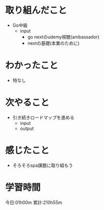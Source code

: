 # 取り組んだこと
  - Go中級
    - input
      - go nextのudemy視聴(ambassador)
      - nextの基礎(本業のために)


# わかったこと
  - 特なし

# 次やること
  - 引き続きロードマップを進める
    - input
    - output

# 感じたこと
 - そろそろspa課題に取り組もう

# 学習時間
今日:01h00m
累計:210h55m
